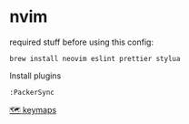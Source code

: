 # nvim

required stuff before using this config:

    brew install neovim eslint prettier stylua

Install plugins

    :PackerSync
    
    
[🗺 keymaps](https://github.com/saneDG/nvim/blob/main/lua/keymaps/init.lua)
